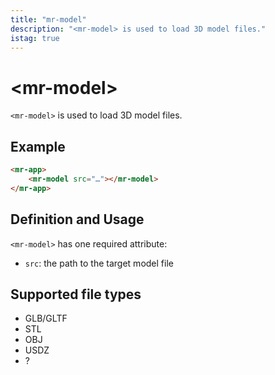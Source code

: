 ```yaml
---
title: "mr-model"
description: "<mr-model> is used to load 3D model files."
istag: true
---
```

# &lt;mr-model&gt;

`<mr-model>` is used to load 3D model files.

## Example

```html
<mr-app>
    <mr-model src="…"></mr-model>
</mr-app>
```

## Definition and Usage

`<mr-model>` has one required attribute:

* `src`: the path to the target model file

## Supported file types

* GLB/GLTF
* STL
* OBJ
* USDZ
* ?